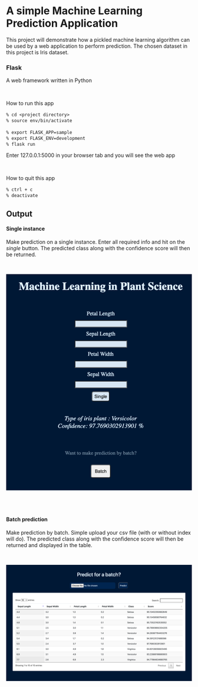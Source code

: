 # A simple Machine Learning Prediction Application 
This project will demonstrate how a pickled machine learning algorithm can be used by a web application to perform prediction. The chosen dataset in this project is Iris dataset.

### Flask
A web framework written in Python

<br />

How to run this app
```
% cd <project directory>
% source env/bin/activate

% export FLASK_APP=sample
% export FLASK_ENV=development
% flask run
```

Enter 127.0.0.1:5000 in your browser tab and you will see the web app

<br />

How to quit this app
```
% ctrl + c
% deactivate 
```

## Output
#### Single instance
Make prediction on a single instance. Enter all required info and hit on the *single* button. The predicted class along with the confidence score will then be returned.

<br />

![Sample Output I](https://github.com/Sins-Repo/ML-Prediction-App/blob/master/static/single-prediction.png?raw=true)

<br />
<br />

#### Batch prediction
Make prediction by batch. Simple upload your csv file (with or without index will do). The predicted class along with the confidence score will then be returned and displayed in the table.

<br />

![Sample Output I](https://github.com/Sins-Repo/ML-Prediction-App/blob/master/static/batch-prediction.png?raw=true)